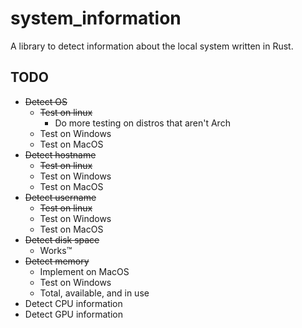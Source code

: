 # system_information #
A library to detect information about the local system written in Rust.


## TODO ##
  * ~~Detect OS~~
    * ~~Test on linux~~
      * Do more testing on distros that aren't Arch
    * Test on Windows
    * Test on MacOS
  * ~~Detect hostname~~
    * ~~Test on linux~~
    * Test on Windows
    * Test on MacOS
  * ~~Detect username~~
    * ~~Test on linux~~
    * Test on Windows
    * Test on MacOS
  * ~~Detect disk space~~
    * Works™
  * ~~Detect memory~~
    * Implement on MacOS
    * Test on Windows
    * Total, available, and in use
  * Detect CPU information
  * Detect GPU information
